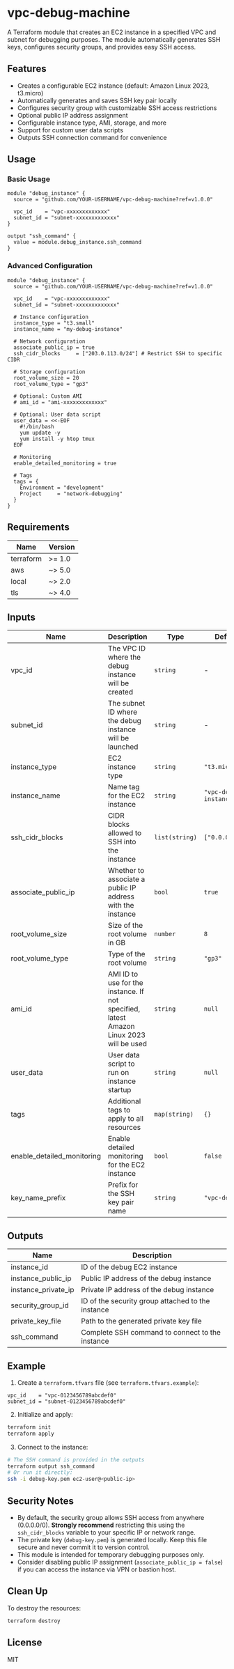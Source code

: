 # vpc-debug-machine

A Terraform module that creates an EC2 instance in a specified VPC and subnet for debugging purposes. The module automatically generates SSH keys, configures security groups, and provides easy SSH access.

## Features

- Creates a configurable EC2 instance (default: Amazon Linux 2023, t3.micro)
- Automatically generates and saves SSH key pair locally
- Configures security group with customizable SSH access restrictions
- Optional public IP address assignment
- Configurable instance type, AMI, storage, and more
- Support for custom user data scripts
- Outputs SSH connection command for convenience

## Usage

### Basic Usage

```hcl
module "debug_instance" {
  source = "github.com/YOUR-USERNAME/vpc-debug-machine?ref=v1.0.0"

  vpc_id    = "vpc-xxxxxxxxxxxxx"
  subnet_id = "subnet-xxxxxxxxxxxxx"
}

output "ssh_command" {
  value = module.debug_instance.ssh_command
}
```

### Advanced Configuration

```hcl
module "debug_instance" {
  source = "github.com/YOUR-USERNAME/vpc-debug-machine?ref=v1.0.0"

  vpc_id    = "vpc-xxxxxxxxxxxxx"
  subnet_id = "subnet-xxxxxxxxxxxxx"

  # Instance configuration
  instance_type = "t3.small"
  instance_name = "my-debug-instance"

  # Network configuration
  associate_public_ip = true
  ssh_cidr_blocks     = ["203.0.113.0/24"] # Restrict SSH to specific CIDR

  # Storage configuration
  root_volume_size = 20
  root_volume_type = "gp3"

  # Optional: Custom AMI
  # ami_id = "ami-xxxxxxxxxxxxx"

  # Optional: User data script
  user_data = <<-EOF
    #!/bin/bash
    yum update -y
    yum install -y htop tmux
  EOF

  # Monitoring
  enable_detailed_monitoring = true

  # Tags
  tags = {
    Environment = "development"
    Project     = "network-debugging"
  }
}
```

## Requirements

| Name | Version |
|------|---------|
| terraform | >= 1.0 |
| aws | ~> 5.0 |
| local | ~> 2.0 |
| tls | ~> 4.0 |

## Inputs

| Name | Description | Type | Default | Required |
|------|-------------|------|---------|----------|
| vpc_id | The VPC ID where the debug instance will be created | `string` | - | yes |
| subnet_id | The subnet ID where the debug instance will be launched | `string` | - | yes |
| instance_type | EC2 instance type | `string` | `"t3.micro"` | no |
| instance_name | Name tag for the EC2 instance | `string` | `"vpc-debug-instance"` | no |
| ssh_cidr_blocks | CIDR blocks allowed to SSH into the instance | `list(string)` | `["0.0.0.0/0"]` | no |
| associate_public_ip | Whether to associate a public IP address with the instance | `bool` | `true` | no |
| root_volume_size | Size of the root volume in GB | `number` | `8` | no |
| root_volume_type | Type of the root volume | `string` | `"gp3"` | no |
| ami_id | AMI ID to use for the instance. If not specified, latest Amazon Linux 2023 will be used | `string` | `null` | no |
| user_data | User data script to run on instance startup | `string` | `null` | no |
| tags | Additional tags to apply to all resources | `map(string)` | `{}` | no |
| enable_detailed_monitoring | Enable detailed monitoring for the EC2 instance | `bool` | `false` | no |
| key_name_prefix | Prefix for the SSH key pair name | `string` | `"vpc-debug"` | no |

## Outputs

| Name | Description |
|------|-------------|
| instance_id | ID of the debug EC2 instance |
| instance_public_ip | Public IP address of the debug instance |
| instance_private_ip | Private IP address of the debug instance |
| security_group_id | ID of the security group attached to the instance |
| private_key_file | Path to the generated private key file |
| ssh_command | Complete SSH command to connect to the instance |

## Example

1. Create a `terraform.tfvars` file (see `terraform.tfvars.example`):
```hcl
vpc_id    = "vpc-0123456789abcdef0"
subnet_id = "subnet-0123456789abcdef0"
```

2. Initialize and apply:
```bash
terraform init
terraform apply
```

3. Connect to the instance:
```bash
# The SSH command is provided in the outputs
terraform output ssh_command
# Or run it directly:
ssh -i debug-key.pem ec2-user@<public-ip>
```

## Security Notes

- By default, the security group allows SSH access from anywhere (0.0.0.0/0). **Strongly recommend** restricting this using the `ssh_cidr_blocks` variable to your specific IP or network range.
- The private key (`debug-key.pem`) is generated locally. Keep this file secure and never commit it to version control.
- This module is intended for temporary debugging purposes only.
- Consider disabling public IP assignment (`associate_public_ip = false`) if you can access the instance via VPN or bastion host.

## Clean Up

To destroy the resources:
```bash
terraform destroy
```

## License

MIT
